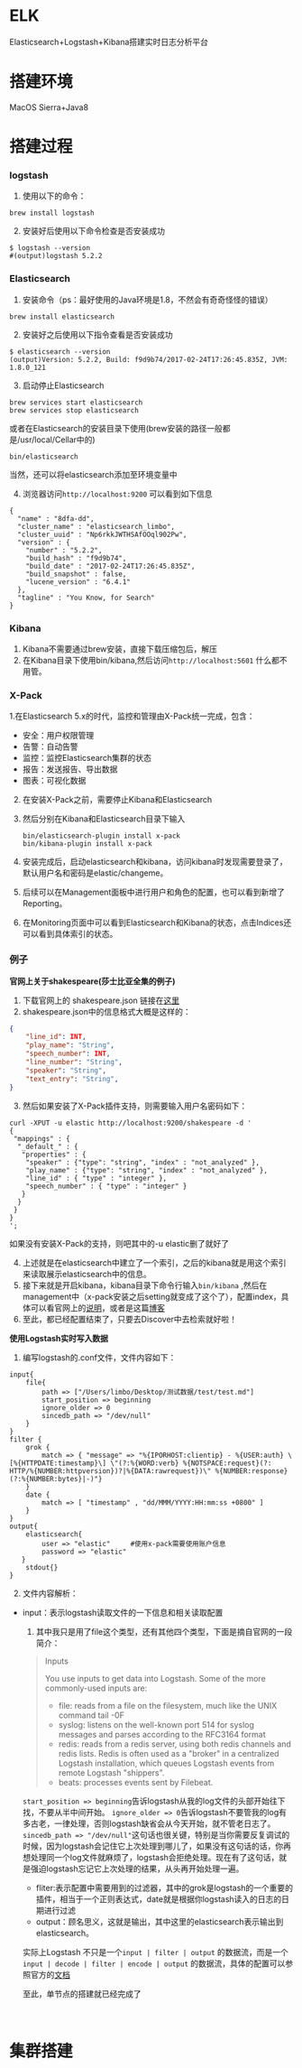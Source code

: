 # ELK
Elasticsearch+Logstash+Kibana搭建实时日志分析平台

# 搭建环境

MacOS Sierra+Java8

# 搭建过程

### logstash

1. 使用以下的命令：

```brew install logstash```

2. 安装好后使用以下命令检查是否安装成功

```
$ logstash --version  
#(output)logstash 5.2.2
```

### Elasticsearch

1. 安装命令（ps：最好使用的Java环境是1.8，不然会有奇奇怪怪的错误）

```brew install elasticsearch```

2. 安装好之后使用以下指令查看是否安装成功

```
$ elasticsearch --version
(output)Version: 5.2.2, Build: f9d9b74/2017-02-24T17:26:45.835Z, JVM: 1.8.0_121
```

3. 启动停止Elasticsearch

```
brew services start elasticsearch
brew services stop elasticsearch
```

或者在Elasticsearch的安装目录下使用(brew安装的路径一般都是/usr/local/Cellar中的)

```bin/elasticsearch```

当然，还可以将elasticsearch添加至环境变量中

4. 浏览器访问```http://localhost:9200``` 可以看到如下信息

```
{
  "name" : "8dfa-dd",
  "cluster_name" : "elasticsearch_limbo",
  "cluster_uuid" : "Np6rkkJWTHSAfOOql902Pw",
  "version" : {
    "number" : "5.2.2",
    "build_hash" : "f9d9b74",
    "build_date" : "2017-02-24T17:26:45.835Z",
    "build_snapshot" : false,
    "lucene_version" : "6.4.1"
  },
  "tagline" : "You Know, for Search"
}
```

### Kibana

1. Kibana不需要通过brew安装，直接下载压缩包后，解压
2. 在Kibana目录下使用bin/kibana,然后访问```http://localhost:5601``` 什么都不用管。

### X-Pack

1.在Elasticsearch 5.x的时代，监控和管理由X-Pack统一完成，包含：

- 安全：用户权限管理
- 告警：自动告警
- 监控：监控Elasticsearch集群的状态
- 报告：发送报告、导出数据
- 图表：可视化数据

2. 在安装X-Pack之前，需要停止Kibana和Elasticsearch

3. 然后分别在Kibana和Elasticsearch目录下输入

   ```
   bin/elasticsearch-plugin install x-pack
   bin/kibana-plugin install x-pack
   ```

4. 安装完成后，启动elasticsearch和kibana，访问kibana时发现需要登录了， 默认用户名和密码是elastic/changeme。

5. 后续可以在Management面板中进行用户和角色的配置，也可以看到新增了Reporting。

6. 在Monitoring页面中可以看到Elasticsearch和Kibana的状态，点击Indices还可以看到具体索引的状态。



### 例子

**官网上关于shakespeare(莎士比亚全集的例子)**

1. 下载官网上的 shakespeare.json 链接在[这里](https://www.elastic.co/guide/en/kibana/current/tutorial-load-dataset.html)
2. shakespeare.json中的信息格式大概是这样的：

```json
{
    "line_id": INT,
    "play_name": "String",
    "speech_number": INT,
    "line_number": "String",
    "speaker": "String",
    "text_entry": "String",
}
```

3. 然后如果安装了X-Pack插件支持，则需要输入用户名密码如下：

``` 
curl -XPUT -u elastic http://localhost:9200/shakespeare -d '
{
 "mappings" : {
  "_default_" : {
   "properties" : {
    "speaker" : {"type": "string", "index" : "not_analyzed" },
    "play_name" : {"type": "string", "index" : "not_analyzed" },
    "line_id" : { "type" : "integer" },
    "speech_number" : { "type" : "integer" }
   }
  }
 }
}
';
```

如果没有安装X-Pack的支持，则吧其中的-u elastic删了就好了

4. 上述就是在elasticsearch中建立了一个索引，之后的kibana就是用这个索引来读取展示elasticsearch中的信息。
5. 接下来就是开启kibana，kibana目录下命令行输入```bin/kibana``` ,然后在management中（x-pack安装之后setting就变成了这个了），配置index，具体可以看官网上的[说明](https://www.elastic.co/guide/en/kibana/current/tutorial-define-index.html)，或者是这篇[博客](http://blog.csdn.net/ywheel1989/article/details/60519151)
6. 至此，都已经配置结束了，只要去Discover中去检索就好啦！


**使用Logstash实时写入数据**

1. 编写logstash的.conf文件，文件内容如下：

```
input{
    file{
        path => ["/Users/limbo/Desktop/测试数据/test/test.md"]
	    start_position => beginning
        ignore_older => 0
        sincedb_path => "/dev/null"
    }
}   
filter {
    grok {
        match => { "message" => "%{IPORHOST:clientip} - %{USER:auth} \[%{HTTPDATE:timestamp}\] \"(?:%{WORD:verb} %{NOTSPACE:request}(?: HTTP/%{NUMBER:httpversion})?|%{DATA:rawrequest})\" %{NUMBER:response} (?:%{NUMBER:bytes}|-)"}
    }
    date {
        match => [ "timestamp" , "dd/MMM/YYYY:HH:mm:ss +0800" ]
    }
}
output{
    elasticsearch{
        user => "elastic"     #使用x-pack需要使用账户信息
        password => "elastic"
   }
    stdout{}
}
```

2. 文件内容解析：

- input：表示logstash读取文件的一下信息和相关读取配置

  1. 其中我只是用了file这个类型，还有其他四个类型，下面是摘自官网的一段简介：

  > Inputs
  >
  > You use inputs to get data into Logstash. Some of the more commonly-used inputs are:
  >
  > - file: reads from a file on the filesystem, much like the UNIX command tail -0F
  > - syslog: listens on the well-known port 514 for syslog messages and parses according to the RFC3164 format
  > - redis: reads from a redis server, using both redis channels and redis lists. Redis is often used as a "broker" in a centralized Logstash installation, which queues Logstash events from remote Logstash "shippers".
  > - beats: processes events sent by Filebeat.

  `start_position => beginning`告诉logstash从我的log文件的头部开始往下找，不要从半中间开始。
  `ignore_older => 0`告诉logstash不要管我的log有多古老，一律处理，否则logstash缺省会从今天开始，就不管老日志了。
  `sincedb_path => "/dev/null"`这句话也很关键，特别是当你需要反复调试的时候，因为logstash会记住它上次处理到哪儿了，如果没有这句话的话，你再想处理同一个log文件就麻烦了，logstash会拒绝处理。现在有了这句话，就是强迫logstash忘记它上次处理的结果，从头再开始处理一遍。

  - fliter:表示配置中需要用到的过滤器，其中的grok是logstash的一个重要的插件，相当于一个正则表达式，date就是根据你logstash读入的日志的日期进行过滤
  - output：顾名思义，这就是输出，其中这里的elasticsearch表示输出到elasticsearch。

  实际上Logstash 不只是一个`input | filter | output` 的数据流，而是一个 `input | decode | filter | encode | output` 的数据流，具体的配置可以参照官方的[文档](https://kibana.logstash.es/content/logstash/)

  至此，单节点的搭建就已经完成了

  ​

# 集群搭建

